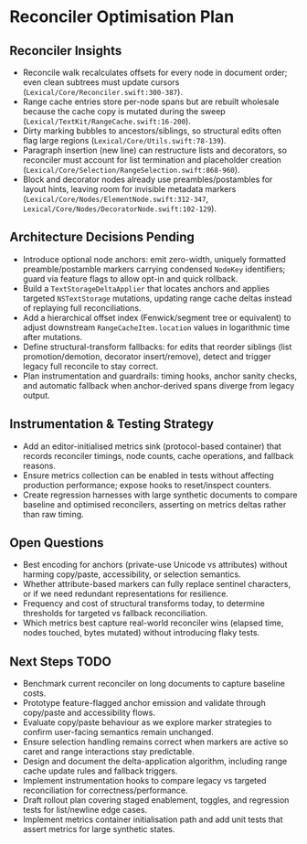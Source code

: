 # Reconciler Optimisation Plan

## Reconciler Insights
- Reconcile walk recalculates offsets for every node in document order; even clean subtrees must update cursors (`Lexical/Core/Reconciler.swift:300-387`).
- Range cache entries store per-node spans but are rebuilt wholesale because the cache copy is mutated during the sweep (`Lexical/TextKit/RangeCache.swift:16-200`).
- Dirty marking bubbles to ancestors/siblings, so structural edits often flag large regions (`Lexical/Core/Utils.swift:78-139`).
- Paragraph insertion (new line) can restructure lists and decorators, so reconciler must account for list termination and placeholder creation (`Lexical/Core/Selection/RangeSelection.swift:868-960`).
- Block and decorator nodes already use preambles/postambles for layout hints, leaving room for invisible metadata markers (`Lexical/Core/Nodes/ElementNode.swift:312-347`, `Lexical/Core/Nodes/DecoratorNode.swift:102-129`).

## Architecture Decisions Pending
- Introduce optional node anchors: emit zero-width, uniquely formatted preamble/postamble markers carrying condensed `NodeKey` identifiers; guard via feature flags to allow opt-in and quick rollback.
- Build a `TextStorageDeltaApplier` that locates anchors and applies targeted `NSTextStorage` mutations, updating range cache deltas instead of replaying full reconciliations.
- Add a hierarchical offset index (Fenwick/segment tree or equivalent) to adjust downstream `RangeCacheItem.location` values in logarithmic time after mutations.
- Define structural-transform fallbacks: for edits that reorder siblings (list promotion/demotion, decorator insert/remove), detect and trigger legacy full reconcile to stay correct.
- Plan instrumentation and guardrails: timing hooks, anchor sanity checks, and automatic fallback when anchor-derived spans diverge from legacy output.

## Instrumentation & Testing Strategy
- Add an editor-initialised metrics sink (protocol-based container) that records reconciler timings, node counts, cache operations, and fallback reasons.
- Ensure metrics collection can be enabled in tests without affecting production performance; expose hooks to reset/inspect counters.
- Create regression harnesses with large synthetic documents to compare baseline and optimised reconcilers, asserting on metrics deltas rather than raw timing.

## Open Questions
- Best encoding for anchors (private-use Unicode vs attributes) without harming copy/paste, accessibility, or selection semantics.
- Whether attribute-based markers can fully replace sentinel characters, or if we need redundant representations for resilience.
- Frequency and cost of structural transforms today, to determine thresholds for targeted vs fallback reconciliation.
- Which metrics best capture real-world reconciler wins (elapsed time, nodes touched, bytes mutated) without introducing flaky tests.

## Next Steps TODO
- Benchmark current reconciler on long documents to capture baseline costs.
- Prototype feature-flagged anchor emission and validate through copy/paste and accessibility flows.
- Evaluate copy/paste behaviour as we explore marker strategies to confirm user-facing semantics remain unchanged.
- Ensure selection handling remains correct when markers are active so caret and range interactions stay predictable.
- Design and document the delta-application algorithm, including range cache update rules and fallback triggers.
- Implement instrumentation hooks to compare legacy vs targeted reconciliation for correctness/performance.
- Draft rollout plan covering staged enablement, toggles, and regression tests for list/newline edge cases.
- Implement metrics container initialisation path and add unit tests that assert metrics for large synthetic states.
